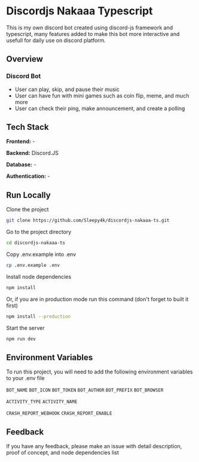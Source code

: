 # Discordjs Nakaaa Typescript

This is my own discord bot created using discord-js framework and typescript, many features added to
make this bot more interactive and usefull for daily use on discord platform.

## Overview

### Discord Bot

- User can play, skip, and pause their music
- User can have fun with mini games such as coin flip, meme, and much more
- User can check their ping, make announcement, and create a polling

## Tech Stack

**Frontend:** -

**Backend:** Discord.JS

**Database:** -

**Authentication:** -

## Run Locally

Clone the project

~~~bash
git clone https://github.com/Sleepy4k/discordjs-nakaaa-ts.git
~~~

Go to the project directory

~~~bash
cd discordjs-nakaaa-ts
~~~

Copy .env.example into .env

~~~bash
cp .env.example .env
~~~

Install node dependencies

~~~bash
npm install
~~~

Or, if you are in production mode run this command
(don't forget to built it first)

~~~bash
npm install --production
~~~

Start the server

~~~bash
npm run dev
~~~

## Environment Variables

To run this project, you will need to add the following environment variables to your .env file

`BOT_NAME`
`BOT_ICON`
`BOT_TOKEN`
`BOT_AUTHOR`
`BOT_PREFIX`
`BOT_BROWSER`

`ACTIVITY_TYPE`
`ACTIVITY_NAME`

`CRASH_REPORT_WEBHOOK`
`CRASH_REPORT_ENABLE`

## Feedback

If you have any feedback, please make an issue with detail description, proof of concept, and node dependencies list
